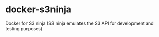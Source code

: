 # docker-s3ninja
Docker for S3 ninja (S3 ninja emulates the S3 API for development and testing purposes)
